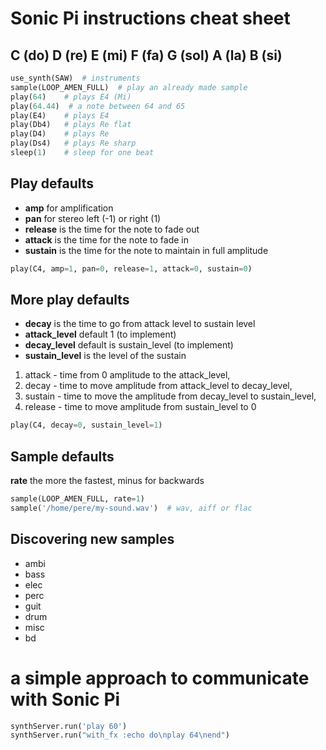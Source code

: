 # Sonic Pi instructions cheat sheet

## C (do) D (re) E (mi) F (fa) G (sol) A (la) B (si)

```python
use_synth(SAW)  # instruments
sample(LOOP_AMEN_FULL)  # play an already made sample
play(64)    # plays E4 (Mi)
play(64.44)  # a note between 64 and 65
play(E4)    # plays E4
play(Db4)   # plays Re flat
play(D4)    # plays Re
play(Ds4)   # plays Re sharp
sleep(1)    # sleep for one beat
```

## Play defaults

* __amp__ for amplification
* __pan__ for stereo left (-1) or right (1)
* __release__ is the time for the note to fade out
* __attack__ is the time for the note to fade in
* __sustain__ is the time for the note to maintain in full amplitude

```python
play(C4, amp=1, pan=0, release=1, attack=0, sustain=0)
```

## More play defaults

* __decay__ is the time to go from attack level to sustain level
* __attack_level__ default 1 (to implement)
* __decay_level__ default is sustain_level (to implement)
* __sustain_level__ is the level of the sustain


1. attack - time from 0 amplitude to the attack_level,
2. decay - time to move amplitude from attack_level to decay_level,
3. sustain - time to move the amplitude from decay_level to sustain_level,
4. release - time to move amplitude from sustain_level to 0

```python
play(C4, decay=0, sustain_level=1)
```

## Sample defaults

__rate__ the more the fastest, minus for backwards

```python
sample(LOOP_AMEN_FULL, rate=1)
sample('/home/pere/my-sound.wav')  # wav, aiff or flac
```

## Discovering new samples

* ambi
* bass
* elec
* perc
* guit
* drum
* misc
* bd

# a simple approach to communicate with Sonic Pi

```python
synthServer.run('play 60')
synthServer.run("with_fx :echo do\nplay 64\nend")
```
